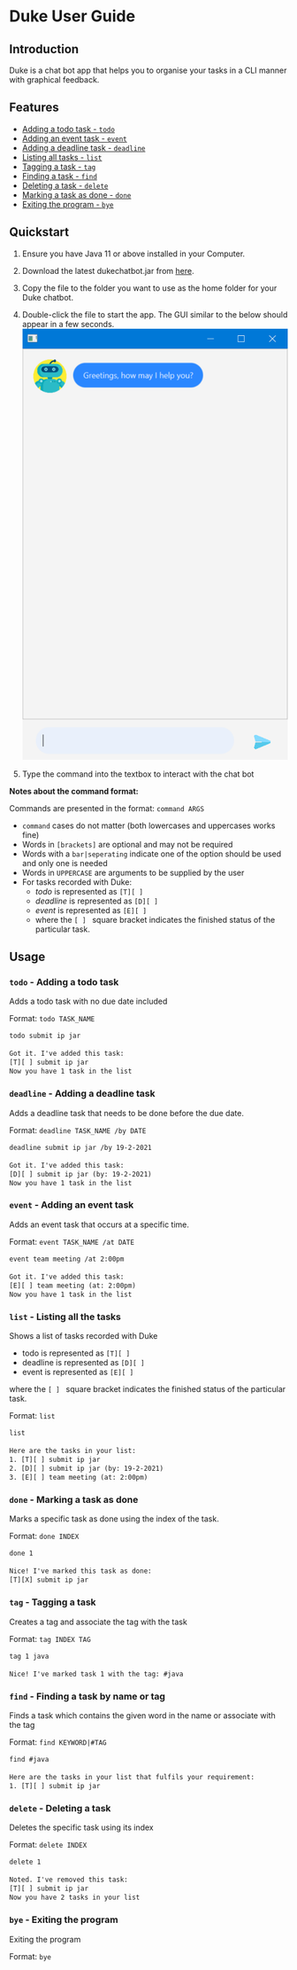 # Duke User Guide

## Introduction

Duke is a chat bot app that helps you to organise your tasks in a CLI manner with graphical feedback.

## Features
- [Adding a todo task - `todo`](#todo)
- [Adding an event task - `event`](#event)
- [Adding a deadline task - `deadline`](#deadline)
- [Listing all tasks - `list`](#list)
- [Tagging a task - `tag`](#tag)
- [Finding a task - `find`](#find)
- [Deleting a task - `delete`](#delete)
- [Marking a task as done - `done`](#done)
- [Exiting the program - `bye`](#bye) 

## Quickstart
1. Ensure you have Java 11 or above installed in your Computer.

1. Download the latest dukechatbot.jar from [here](https://github.com/markmcwong/ip/releases/tag/v0.3-Finalized).

1. Copy the file to the folder you want to use as the home folder for your Duke chatbot.

1. Double-click the file to start the app. The GUI similar to the below should appear in a few seconds.
   ![img.png](img.png)
1. Type the command into the textbox to interact with the chat bot

**Notes about the command format:**

Commands are presented in the format: `command ARGS`

- `command` cases do not matter (both lowercases and uppercases works fine)
- Words in `[brackets]` are optional and may not be required
- Words with a `bar|seperating` indicate one of the option should be used and only one is needed
- Words in `UPPERCASE` are arguments to be supplied by the user
- For tasks recorded with Duke:
    - *todo* is represented as `[T][ ]`
    - *deadline* is represented as `[D][ ]`
    - *event* is represented as `[E][ ]`
    - where the `[ ] ` square bracket indicates the finished status of the particular task.
    
## Usage

### <a name="todo">`todo` - Adding a todo task</a>

Adds a todo task with no due date included

Format: `todo TASK_NAME`
```
todo submit ip jar 

Got it. I've added this task:
[T][ ] submit ip jar 
Now you have 1 task in the list
```
###  <a name="deadline">`deadline` - Adding a deadline task</a>

Adds a deadline task that needs to be done before the due date.

Format: `deadline TASK_NAME /by DATE`

```
deadline submit ip jar /by 19-2-2021

Got it. I've added this task:
[D][ ] submit ip jar (by: 19-2-2021)
Now you have 1 task in the list
```

###  <a name="event">`event` - Adding an event task</a>

Adds an event task that occurs at a specific time.

Format: `event TASK_NAME /at DATE`
```
event team meeting /at 2:00pm

Got it. I've added this task:
[E][ ] team meeting (at: 2:00pm)
Now you have 1 task in the list
```
### <a name="list">`list` - Listing all the tasks</a>

Shows a list of tasks recorded with Duke

- todo is represented as `[T][ ]`
- deadline is represented as `[D][ ]`
- event is represented as `[E][ ]`

where the `[ ] ` square bracket indicates the finished status of the particular task.

Format: `list`
```
list

Here are the tasks in your list:
1. [T][ ] submit ip jar
2. [D][ ] submit ip jar (by: 19-2-2021)
3. [E][ ] team meeting (at: 2:00pm)
```
### <a name="done">`done` - Marking a task as done</a>

Marks a specific task as done using the index of the task.

Format: `done INDEX`
```
done 1

Nice! I've marked this task as done: 
[T][X] submit ip jar
```
### <a name="tag">`tag` - Tagging a task</a>
Creates a tag and associate the tag with the task

Format: `tag INDEX TAG`
```
tag 1 java

Nice! I've marked task 1 with the tag: #java
```

### <a name="find">`find` - Finding a task by name or tag</a>
Finds a task which contains the given word in the name or associate with the tag

Format: `find KEYWORD|#TAG`
```
find #java

Here are the tasks in your list that fulfils your requirement:
1. [T][ ] submit ip jar
```

### <a name="delete">`delete` - Deleting a task</a>
Deletes the specific task using its index

Format: `delete INDEX`

```
delete 1

Noted. I've removed this task:
[T][ ] submit ip jar
Now you have 2 tasks in your list
```

### <a name="bye">`bye` - Exiting the program </a>

Exiting the program

Format: `bye`